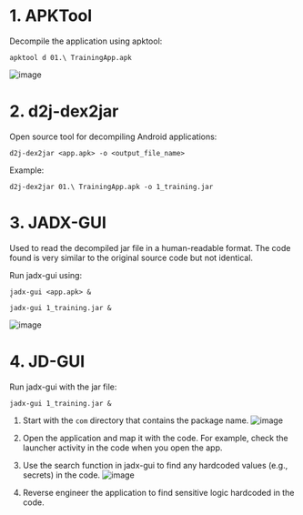 # 1. APKTool

Decompile the application using apktool:

```
apktool d 01.\ TrainingApp.apk
```
![image](https://github.com/user-attachments/assets/110a631f-db5d-4e78-ae16-5abeacc68ccd)


# 2. d2j-dex2jar

Open source tool for decompiling Android applications:

```
d2j-dex2jar <app.apk> -o <output_file_name>
```

Example:

```
d2j-dex2jar 01.\ TrainingApp.apk -o 1_training.jar
```


# 3. JADX-GUI

Used to read the decompiled jar file in a human-readable format. The code found is very similar to the original source code but not identical.

Run jadx-gui using:

```
jadx-gui <app.apk> &
`
jadx-gui 1_training.jar &
```
![image](https://github.com/user-attachments/assets/19821d8c-32a1-4147-b7cc-55226da6c9dc)


# 4. JD-GUI

Run jadx-gui with the jar file:

```
jadx-gui 1_training.jar &
```

1. Start with the `com` directory that contains the package name.
![image](https://github.com/user-attachments/assets/7a583361-5a06-4085-a9bf-f710312102eb)

2. Open the application and map it with the code. For example, check the launcher activity in the code when you open the app.
3. Use the search function in jadx-gui to find any hardcoded values (e.g., secrets) in the code.
![image](https://github.com/user-attachments/assets/5bcf4f9f-35e9-434e-bf9a-a2eb52daaa42)

4. Reverse engineer the application to find sensitive logic hardcoded in the code.
